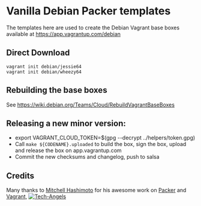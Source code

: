 # Vanilla Debian Packer templates

The templates here are used to create the Debian Vagrant base boxes available at 
https://app.vagrantup.com/debian

## Direct Download

	vagrant init debian/jessie64
	vagrant init debian/wheezy64

## Rebuilding the base boxes
See https://wiki.debian.org/Teams/Cloud/RebuildVagrantBaseBoxes

## Releasing a new minor version:
* export VAGRANT_CLOUD_TOKEN=$(gpg --decrypt ../helpers/token.gpg)
* Call `make ${CODENAME}.uploaded` to build the box, sign the box, upload and release the box on 
  app.vagrantup.com
* Commit the new checksums and changelog, push to salsa


## Credits

  Many thanks to [Mitchell Hashimoto](https://github.com/mitchellh/) for his awesome work on [Packer](https://github.com/mitchellh/packer) and [Vagrant](https://github.com/mitchellh/vagrant), [![Tech-Angels](http://media.tumblr.com/tumblr_m5ay3bQiER1qa44ov.png)](http://www.tech-angels.com)

  
